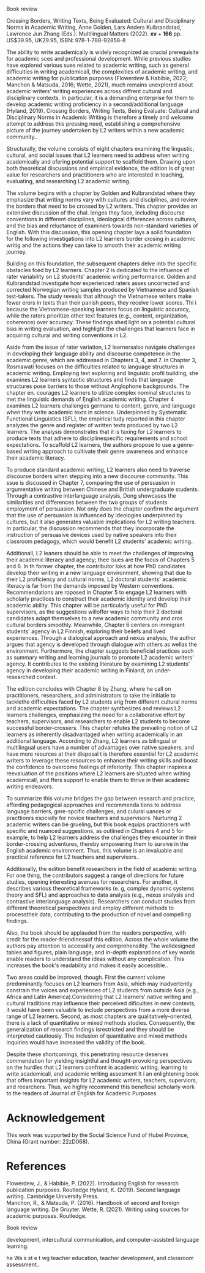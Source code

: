 Book review

Crossing Borders, Writing Texts, Being Evaluated: Cultural and Disciplinary Norms in Academic Writing, Anne Golden, Lars Anders Kulbrandstad, Lawrence Jun Zhang (Eds.). Multilingual Matters (2022). $\mathbf { x v } + \mathbf { 1 6 6 }$ pp. US\$39.95, UK29.95, ISBN: 978-1-788-92858-8

The ability to write academically is widely recognized as crucial prerequisite for academic sces and professional development. While previous studies have explored various sues related to academic writing, such as general difficulties in writing academicall, the complexities of academic writing, and academic writing for publication purposes (Flowerdew & Habibie, 2022; Manchon & Matsuda, 2016; Wette, 2021), much remains unexplored about academic writers' writing experiences across diffrent cultural and disciplinary contexts. In particular, it is a demanding enterprise for them to develop academic writing proficiency in a second/additional language (Hyland, 2019). Crossng Borders, Writing Texts, Being Evaluate: Cultural and Disciplinary Norms in Academic Writing is therefore a timely and welcome attempt to address this pressing need, establishing a comprehensive picture of the journey undertaken by L2 writers within a new academic community..

Structurally, the volume consists of eight chapters examining the lingustic, cultural, and social issues that L2 learners need to address when writing academically and ofering potential support to scaffold them. Drawing upon both theoretical discussions and empirical evidence, the edition is of great value for researchers and practitioners who are interested in teaching, evaluating, and researching L2 academic writing.

The volume begins with a chapter by Golden and Kulbrandstad where they emphasize that writing norms vary with cultures and disciplines, and review the borders that need to be crossed by L2 writers. This chapter provides an extensive discussion of the chal. lenges they face, including discourse conventions in different disciplines, ideological differences across cultures, and the bias and reluctance of examiners towards non-standard varieties of English. With this discussion, this opening chapter lays a solid foundation for the following investigations into L2 learners border crosing in academic writig and the actions they can take to smooth their academic writing journey.

Building on this foundation, the subsequent chapters delve into the specific obstacles fced by L2 learners. Chapter 2 is dedicated to the influence of rater variability on L2 students' academic writing performance. Golden and Kulbrandstad investigate how experienced raters asses uncorrected and corrected Norwegian writing samples produced by Vietnamese and Spanish test-takers. The study reveals that although the Vietnamese writers make fewer erors in texts than their panish peers, they receive lower scores. Thi i because the Vietnamese-speaking learners focus on linguistic accuracy, while the raters prioritize other text features (e.g., content, organization, coherence) over accuracy. These findings shed light on a potential cultural bias in writing evaluation, and highlight the challenges that learners face in acquiring cultural and writing conventions in L2.

Aside from the issue of rater variation, L2 learnersalso navigate challenges in developing their language ability and discourse competence in the academic genre, which are addressed in Chapters 3, 4, and 7. In Chapter 3, Rosmawati focuses on the difficulties related to language structures in academic writing. Employing text exploring and linguistic profil building, she examines L2 learners syntactic structures and finds that language structures pose barriers to those without Anglophone backgrounds. The chapter en. courages L2 learners to utilize complex nominal structures to met the linguistic demands of English academic writing. Chapter 4 examines L2 learners challenges germane to content, genre, and language when they write academic texts in science. Underpinned by Systematic Functional Linguistics (SFL), the empirical tudy reported in this chapter analyzes the genre and register of written texts produced by two L2 learners. The analysis demonstrates that it is taxing for L2 learners to produce texts that adhere to disciplinespecific requirements and school expectations. To scaffold L2 learners, the authors propose to use a genre-based writing approach to cultivate their genre awareness and enhance their academic literacy.

To produce standard academic writing, L2 learners also need to traverse discourse borders when stepping into a new discourse community. This ssue is discussed in Chapter 7, comparing the use of persuasion in argumentative writing between Chinese and British undergraduate students. Through a contrastive interlanguage analysis, Dong showcases the similarities and differences between the two groups of students employment of persuasion. Not only does the chapter confirm the argument that the use of persuasion is influenced by ideologies underpinned by cultures, but it also generates valuable implications for L2 writing teachers. In particular, the discussion recommends that they incorporate the instruction of persuasive devices used by native speakers into their classroom pedagogy, which would benefit L2 students' academic writing..

Additionall, L2 leaners should be able to meet the challenges of improving their academic literacy and agency; thee isues are the focus of Chapters 5 and 6. In th former chapter, the contributor loks at how PhD candidates develop their writing in a new language environment, showing that due to their L2 proficiency and cultural norms, L2 doctoral students' academic literacy is far from the demands imposed by Western conventions. Recommendations are roposed in Chapter 5 to engage L2 learners with scholarly practices to construct their academic identity and develop their academic ability. This chapter will be particularly useful for PhD supervisors, as the suggestions willoffer ways to help their 2 doctoral candidates adapt themselves to a new academic community and cros cultural borders smoothly. Meanwhile, Chapter 6 centers on immigrant students' agency in L2 Finnish, exploring their beliefs and lived experiences. Through a dialogical approach and nexus analysis, the author argues that agency is developed through dialogue with others as wellas the environment. Furthermore, the chapter suggests beneficial practices such as summary writing and learning journals to promote L2 academic writers' agency. It contributes to the existing literature by examining L2 students' agency in developing their academic writing in Finland, an under-researched context.

The edition concludes with Chapter 8 by Zhang, where he call on practitioners, researchers, and administrators to take the initiatie to tacklethe difficulties faced by L2 students arig from different cultural norms and academic expectations. The chapter synthesizes and reviews L2 learners challenges, emphasizing the need for a collaborative effort by teachers, supervisors, and researchers to enable L2 students to become successful border-crossers. This chapter refutes the prevailing notion of L2 learners as inherently disadvantaged when writing academically in an additional language. According to Zhang, L2 learners as bilingual or multilingual users have a number of advantages over native speakers, and have more reources at their disposal t is therefore essential for L2 academic writers to leverage these resources to enhance their writing skills and boost the confidence to overcome feelings of inferiority. This chapter inspires a reevaluation of the positions where L2 learners are situated when writing academicall, and ffers support to enable them to thrive in their academic writing endeavors.

To summarize this volume bridges the gap between research and practice, affording pedagogical approaches and recommenda tions to address language barriers, gnre-spcific challenges, and culural uances or practtionrs espcially for novice teachers and supervisors. Nurturing 2 academic writers can be grueling, but this book equips practitioners with specific and nuanced suggestions, as outlined in Chapters 4 and 5 for example, to help L2 learners address the challenges they encounter in their border-crossing adventures, thereby empowering them to survive in the English academic environment. Thus, this volume is an invaluable and practical reference for L2 teachers and supervisors..

Additionally, the edition benefit researchers in the field of academic writing. For one thing, the contributors suggest a range of directions for future studies, opening interesting avenues for researchers. For another, it describes various theoretical frameworks (e. g, complex dynamic systems theory and SFL) and approaches to data analysis (e.g., nexus analysis and contrastive interlanguage analysis). Researchers can conduct studies from different theoretical perspectives and employ different methods to processtheir data, contributing to the production of novel and compelling findings.

Also, the book should be applauded from the readers perspective, with credit for the reader-friendinessof this edition. Across the whole volume the authors pay attention to accessility and comprehensility. The welldesigned tables and figures, plain language, and in-depth explanations of key words enable readers to understand the ideas without any complication. This increases the book's readability and makes it easily accessible..

Two areas could be improved, though. First the current volume predominantly focuses on L2 learners from Asia, which may inadvertently constrain the voices and experiences of L2 students from outside Asia (e.g., Africa and Latin America).Considering that L2 learners' native writing and cultural traditions may influence their perceived dificulties in new contexts, it would have been valuable to include perspectives from a more diverse range of L2 learners. Second, as most chapters are qualitatively-oriented, there is a lack of quantitative or mixed methods studies. Consequently, the generalization of research findings isrestricted and they should be interpreted cautiously. The inclusion of quantitative and mixed methods inquiries would have increased the validity of the book.

Despite these shortcomings, this penetrating resource deserves commendation for yielding insightful and thought-provoking perspectives on the hurdles that L2 learners confront in academic writing, learning to write academicall, and academic writing assesment It i an enlightening book that offers important insights for L2 academic writers, teachers, superviors, and reearchers. Thus, we highly recommend this beneficial scholarly work to the readers of Journal of English for Academic Purposes.

# Acknowledgement

This work was supported by the Social Science Fund of Hubei Province, China (Grant number: 22zD068).

# References

Flowerdew, J., & Habibie, P. (2022). Introducing English for research publication purposes. Routledge Hyland, K. (2019). Second language writing. Cambridge University Press.   
Manchon, R., & Matsuda, P. (2016). Handbook of second and foreign language writing. De Gruyter. Wette, R. (2021). Writing using sources for academic purposes. Routledge.

Book review

development, intercultural communication, and computer-assisted language learning.

he Wa   s  st  e t        wg teacher education, teacher development, and classroom assessment..